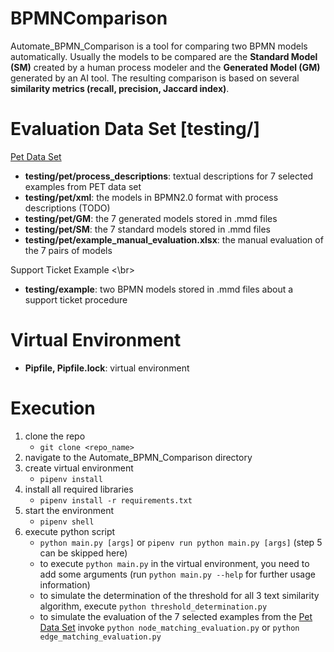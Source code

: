 # BPMNComparison
Automate_BPMN_Comparison is a tool for comparing two BPMN models automatically. Usually the models to be compared are the **Standard Model (SM)** created by a human process modeler and the **Generated Model (GM)** generated by an AI tool. The resulting comparison is based on several **similarity metrics (recall, precision, Jaccard index)**.


<h1> Evaluation Data Set [testing/] </h1>

[Pet Data Set](https://huggingface.co/datasets/patriziobellan/PET) </br>
* **testing/pet/process\_descriptions**: textual descriptions for 7 selected examples from PET data set
* **testing/pet/xml**: the models in BPMN2.0 format with process descriptions (TODO)
* **testing/pet/GM**: the 7 generated models stored in .mmd files
* **testing/pet/SM**: the 7 standard models stored in .mmd files
* **testing/pet/example_manual_evaluation.xlsx**: the manual evaluation of the 7 pairs of models

Support Ticket Example <\br>
* **testing/example**: two BPMN models stored in .mmd files about a support ticket procedure 
  

<h1> Virtual Environment </h1>

* **Pipfile, Pipfile.lock**: virtual environment

<h1> Execution </h1>

1. clone the repo
   - `git clone <repo_name>`
2. navigate to the Automate_BPMN_Comparison directory
3. create virtual environment
   - `pipenv install`
4. install all required libraries
   - `pipenv install -r requirements.txt`
5. start the environment
    - `pipenv shell`
6. execute python script
    - `python main.py [args]` or `pipenv run python main.py [args]` (step 5 can be skipped here)
    - to execute `python main.py` in the virtual environment, you need to add some arguments (run `python main.py --help` for further usage information)
    - to simulate the determination of the threshold for all 3 text similarity algorithm, execute `python threshold_determination.py`
    - to simulate the evaluation of the 7 selected examples from the [Pet Data Set](https://huggingface.co/datasets/patriziobellan/PET) invoke `python node_matching_evaluation.py`
      or `python edge_matching_evaluation.py`
   
 



